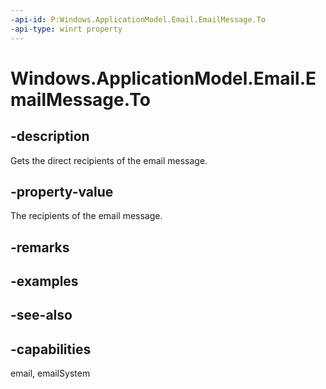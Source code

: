```yaml
---
-api-id: P:Windows.ApplicationModel.Email.EmailMessage.To
-api-type: winrt property
---
```


<!-- Property syntax
public Windows.Foundation.Collections.IVector<Windows.ApplicationModel.Email.EmailRecipient> To { get; }
-->

# Windows.ApplicationModel.Email.EmailMessage.To

## -description
Gets the direct recipients of the email message.

## -property-value
The recipients of the email message.

## -remarks

## -examples

## -see-also

## -capabilities
email, emailSystem
